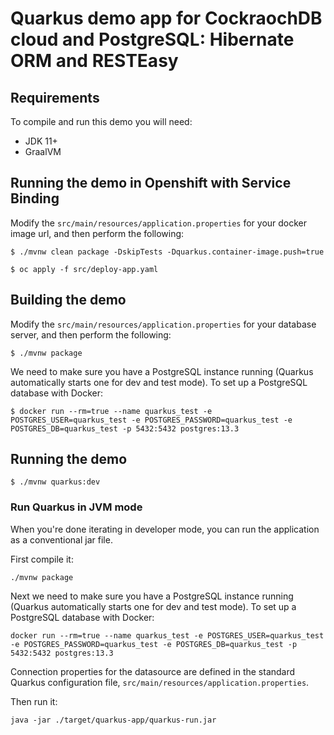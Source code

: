 # Quarkus demo app for CockraochDB cloud and PostgreSQL: Hibernate ORM and RESTEasy

## Requirements

To compile and run this demo you will need:

- JDK 11+
- GraalVM

## Running the demo in Openshift with Service Binding

Modify the `src/main/resources/application.properties` for your docker image url, and then perform the following:
```shell
$ ./mvnw clean package -DskipTests -Dquarkus.container-image.push=true

$ oc apply -f src/deploy-app.yaml
```

## Building the demo

Modify the `src/main/resources/application.properties` for your database server, and then perform the following:

```shell
$ ./mvnw package
```
We need to make sure you have a PostgreSQL instance running (Quarkus automatically starts one for dev and test mode). To set up a PostgreSQL database with Docker:

```shell
$ docker run --rm=true --name quarkus_test -e POSTGRES_USER=quarkus_test -e POSTGRES_PASSWORD=quarkus_test -e POSTGRES_DB=quarkus_test -p 5432:5432 postgres:13.3
```

## Running the demo

```shell
$ ./mvnw quarkus:dev
```

### Run Quarkus in JVM mode

When you're done iterating in developer mode, you can run the application as a
conventional jar file.

First compile it:

```
./mvnw package
```

Next we need to make sure you have a PostgreSQL instance running (Quarkus automatically starts one for dev and test mode). To set up a PostgreSQL database with Docker:

```shell
docker run --rm=true --name quarkus_test -e POSTGRES_USER=quarkus_test -e POSTGRES_PASSWORD=quarkus_test -e POSTGRES_DB=quarkus_test -p 5432:5432 postgres:13.3
```

Connection properties for the datasource are defined in the standard Quarkus configuration file,
`src/main/resources/application.properties`.

Then run it:

```shell
java -jar ./target/quarkus-app/quarkus-run.jar
```

